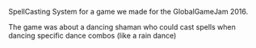 SpellCasting System for a game we made for the GlobalGameJam 2016.

The game was about a dancing shaman who could cast spells when dancing 
specific dance combos (like a rain dance)